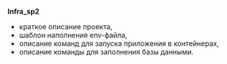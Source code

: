 **Infra_sp2**

- краткое описание проекта,
- шаблон наполнения env-файла,
- описание команд для запуска приложения в контейнерах,
- описание команды для заполнения базы данными.